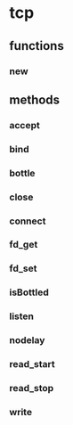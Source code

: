 # tcp


## functions

### new


## methods

### accept

### bind

### bottle

### close

### connect

### fd\_get

### fd\_set

### isBottled

### listen

### nodelay

### read\_start

### read\_stop

### write


